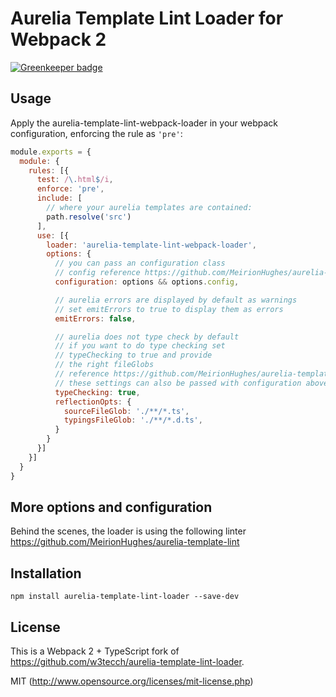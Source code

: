 # Aurelia Template Lint Loader for Webpack 2

[![Greenkeeper badge](https://badges.greenkeeper.io/niieani/aurelia-template-lint-webpack-loader.svg)](https://greenkeeper.io/)

## Usage

Apply the aurelia-template-lint-webpack-loader in your webpack configuration, enforcing the rule as `'pre'`:

``` javascript
module.exports = {
  module: {
    rules: [{
      test: /\.html$/i,
      enforce: 'pre',
      include: [
        // where your aurelia templates are contained:
        path.resolve('src')
      ],
      use: [{
        loader: 'aurelia-template-lint-webpack-loader',
        options: {
          // you can pass an configuration class
          // config reference https://github.com/MeirionHughes/aurelia-template-lint#config
          configuration: options && options.config,

          // aurelia errors are displayed by default as warnings
          // set emitErrors to true to display them as errors
          emitErrors: false,

          // aurelia does not type check by default
          // if you want to do type checking set
          // typeChecking to true and provide
          // the right fileGlobs
          // reference https://github.com/MeirionHughes/aurelia-template-lint#static-type-checking
          // these settings can also be passed with configuration above
          typeChecking: true,
          reflectionOpts: {
            sourceFileGlob: './**/*.ts',
            typingsFileGlob: './**/*.d.ts',
          }
        }
      }]
    }]
  }
}

```
## More options and configuration
Behind the scenes, the loader is using the following linter https://github.com/MeirionHughes/aurelia-template-lint

## Installation

``` shell
npm install aurelia-template-lint-loader --save-dev
```

## License

This is a Webpack 2 + TypeScript fork of https://github.com/w3tecch/aurelia-template-lint-loader.

MIT (http://www.opensource.org/licenses/mit-license.php)

